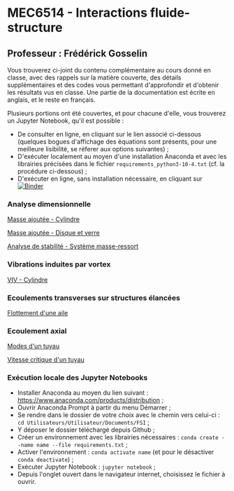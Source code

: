 # MEC6514 - Interactions fluide-structure

## Professeur : Frédérick Gosselin

Vous trouverez ci-joint du contenu complémentaire au cours donné en classe, avec des rappels sur la matière couverte, des détails supplémentaires et des codes vous permettant d'approfondir et d'obtenir les résultats vus en classe. Une partie de la documentation est écrite en anglais, et le reste en français.

Plusieurs portions ont été couvertes, et pour chacune d'elle, vous trouverez un Jupyter Notebook, qu'il est possible :
- De consulter en ligne, en cliquant sur le lien associé ci-dessous (quelques bogues d'affichage des équations sont présents, pour une meilleure lisibilité, se réferer aux options suivantes) ;
- D'exécuter localement au moyen d'une installation Anaconda et avec les librairies précisées dans le fichier ``` requirements_python3-10-4.txt ``` (cf. la procédure ci-dessous) ;
- D'exécuter en ligne, sans installation nécessaire, en cliquant sur [![Binder](https://mybinder.org/badge_logo.svg)](https://mybinder.org/v2/gh/lm2-poly/FSI/HEAD)

### Analyse dimensionnelle 

[Masse ajoutée - Cylindre](https://github.com/lm2-poly/FSI/blob/main/Chapitre-2_Analyse-dimensionnelle/1_Masse_ajoutee/Cylindre/Masse_ajoutee.ipynb)

[Masse ajoutée - Disque et verre](https://github.com/lm2-poly/FSI/blob/main/Chapitre-2_Analyse-dimensionnelle/1_Masse_ajoutee/Disque_Verre/added_mass.ipynb)

[Analyse de stabilité - Système masse-ressort](https://github.com/lm2-poly/FSI/blob/main/Chapitre-2_Analyse-dimensionnelle/2_Analyse_stabilite/Analyse_stabilite.ipynb)

### Vibrations induites par vortex

[VIV - Cylindre](https://github.com/lm2-poly/FSI/blob/main/Chapitre-3_Vibrations-induites-par-vortex-(VIV)/VIV.ipynb)

### Ecoulements transverses sur structures élancées

[Flottement d'une aile](https://github.com/lm2-poly/FSI/blob/main/Chapitre-4_Ecoulements-transverses-sur-structures-elancees/Flottement/Flottement.ipynb)

### Ecoulement axial

[Modes d'un tuyau](https://github.com/lm2-poly/FSI/blob/main/Chapitre-5_Ecoulement-axial/Tuyau/Modes/Modes.ipynb)

[Vitesse critique d'un tuyau](https://github.com/lm2-poly/FSI/blob/main/Chapitre-5_Ecoulement-axial/Tuyau/Vitesse-critique_flottement/Vitesse_critique.ipynb)

### Exécution locale des Jupyter Notebooks
- Installer Anaconda au moyen du lien suivant : https://www.anaconda.com/products/distribution ;
- Ouvrir Anaconda Prompt à partir du menu Démarrer ;
- Se rendre dans le dossier de votre choix avec le chemin vers celui-ci : ``` cd Utilisateurs/Utilisateur/Documents/FSI ``` ;
- Y déposer le dossier téléchargé depuis Github ;
- Créer un environnement avec les librairies nécessaires : ``` conda create --name name --file requirements.txt ``` ;
- Activer l'environnement : ``` conda activate name ``` (et pour le désactiver ``` conda deactivate ```) ;
- Exécuter Jupyter Notebook : ``` jupyter notebook ``` ;
- Depuis l'onglet ouvert dans le navigateur internet, choisissez le fichier à ouvrir.
